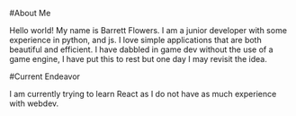#About Me

Hello world! My name is Barrett Flowers. I am a junior developer with some experience in python, and js.
I love simple applications that are both beautiful and efficient. I have dabbled in game dev without the use of a game engine,
I have put this to rest but one day I may revisit the idea.

#Current Endeavor

I am currently trying to learn React as I do not have as much experience with webdev.
